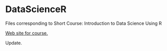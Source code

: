 # DataScienceR
Files corresponding to Short Course: Introduction to Data Science Using R

[Web site for course.](http://www4.stat.ncsu.edu/~post/DataScienceR/)

Update.
